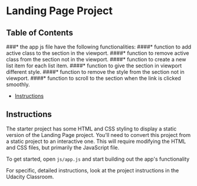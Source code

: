 # Landing Page Project

## Table of Contents
###* the app js file have the following functionalities:
####* function to add active class to the section in the viewport.
####* function to remove active class from the section not in the viewport. 
####* function to create a new list item for each list item.
####* function to give the section in viewport different style. 
####* function to remove the style from the section not in viewport.
####* function to scroll to the section when the link is clicked smoothly. 

* [Instructions](#instructions)

## Instructions

The starter project has some HTML and CSS styling to display a static version of the Landing Page project. You'll need to convert this project from a static project to an interactive one. This will require modifying the HTML and CSS files, but primarily the JavaScript file.

To get started, open `js/app.js` and start building out the app's functionality

For specific, detailed instructions, look at the project instructions in the Udacity Classroom.

